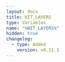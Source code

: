 ```yaml
---
layout: docs
title: HIT_LAYERS
type: Variables
name: "%HIT_LAYERS%"
hidden: true
changelog:
  - type: Added
    version: v0.11.3
---
```

